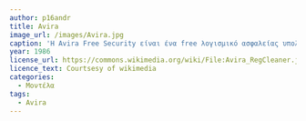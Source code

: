 ```yaml
---
author: p16andr
title: Avira 
image_url: /images/Avira.jpg
caption: 'Η Avira Free Security είναι ένα free λογισμικό ασφαλείας υπολογιστών.Το συγκεκριμένο λογισμικό βρίσκεται σε ενεργή ανάπτυξη από το 1986. Πρόκειται για ένα λογισμικό το οποίο προστατεύει τον υπολογιστή από ιούς, ανεπιθύμητα αρχεία και διακρίνει ζητήματα ασφαλείας, ρυθμίσεις απορρήτου και πολλά άλλα ζητήματα.'
year: 1986 
license_url: https://commons.wikimedia.org/wiki/File:Avira_RegCleaner.jpg 
licence_text: Courtsesy of wikimedia 
categories:  
  - Μοντέλα 
tags:
  - Avira
---     
```

